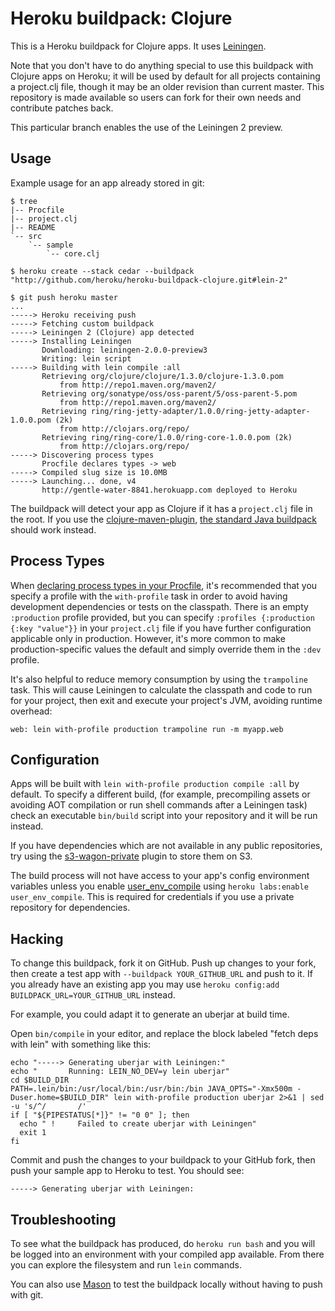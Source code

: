 # Heroku buildpack: Clojure

This is a Heroku buildpack for Clojure apps. It uses
[Leiningen](http://leiningen.org).

Note that you don't have to do anything special to use this buildpack
with Clojure apps on Heroku; it will be used by default for all
projects containing a project.clj file, though it may be an older
revision than current master. This repository is made available so
users can fork for their own needs and contribute patches back.

This particular branch enables the use of the Leiningen 2 preview.

## Usage

Example usage for an app already stored in git:

    $ tree
    |-- Procfile
    |-- project.clj
    |-- README
    `-- src
        `-- sample
            `-- core.clj

    $ heroku create --stack cedar --buildpack "http://github.com/heroku/heroku-buildpack-clojure.git#lein-2"

    $ git push heroku master
    ...
    -----> Heroku receiving push
    -----> Fetching custom buildpack
    -----> Leiningen 2 (Clojure) app detected
    -----> Installing Leiningen
           Downloading: leiningen-2.0.0-preview3
           Writing: lein script
    -----> Building with lein compile :all
           Retrieving org/clojure/clojure/1.3.0/clojure-1.3.0.pom 
               from http://repo1.maven.org/maven2/
           Retrieving org/sonatype/oss/oss-parent/5/oss-parent-5.pom 
               from http://repo1.maven.org/maven2/
           Retrieving ring/ring-jetty-adapter/1.0.0/ring-jetty-adapter-1.0.0.pom (2k)
               from http://clojars.org/repo/
           Retrieving ring/ring-core/1.0.0/ring-core-1.0.0.pom (2k)
               from http://clojars.org/repo/
    -----> Discovering process types
           Procfile declares types -> web
    -----> Compiled slug size is 10.0MB
    -----> Launching... done, v4
           http://gentle-water-8841.herokuapp.com deployed to Heroku

The buildpack will detect your app as Clojure if it has a
`project.clj` file in the root. If you use the
[clojure-maven-plugin](https://github.com/talios/clojure-maven-plugin),
[the standard Java buildpack](http://github.com/heroku/heroku-buildpack-java)
should work instead.

## Process Types

When
[declaring process types in your Procfile](https://devcenter.heroku.com/articles/procfile),
it's recommended that you specify a profile with the `with-profile`
task in order to avoid having development dependencies or tests on the
classpath. There is an empty `:production` profile provided, but you
can specify `:profiles {:production {:key "value"}}` in your
`project.clj` file if you have further configuration applicable only
in production. However, it's more common to make production-specific
values the default and simply override them in the `:dev` profile.

It's also helpful to reduce memory consumption by using the
`trampoline` task. This will cause Leiningen to calculate the
classpath and code to run for your project, then exit and execute your
project's JVM, avoiding runtime overhead:

    web: lein with-profile production trampoline run -m myapp.web

## Configuration

Apps will be built with `lein with-profile production compile :all` by
default. To specify a different build, (for example, precompiling
assets or avoiding AOT compilation or run shell commands after a
Leiningen task) check an executable `bin/build` script into your
repository and it will be run instead.

If you have dependencies which are not available in any public
repositories, try using the
[s3-wagon-private](https://github.com/technomancy/s3-wagon-private)
plugin to store them on S3.

The build process will not have access to your app's config
environment variables unless you enable
[user_env_compile](http://devcenter.heroku.com/articles/labs-user-env-compile)
using `heroku labs:enable user_env_compile`. This is required for
credentials if you use a private repository for dependencies.

## Hacking

To change this buildpack, fork it on GitHub. Push up changes to your
fork, then create a test app with `--buildpack YOUR_GITHUB_URL` and
push to it. If you already have an existing app you may use
`heroku config:add BUILDPACK_URL=YOUR_GITHUB_URL` instead.

For example, you could adapt it to generate an uberjar at build time.

Open `bin/compile` in your editor, and replace the block labeled
"fetch deps with lein" with something like this:

    echo "-----> Generating uberjar with Leiningen:"
    echo "       Running: LEIN_NO_DEV=y lein uberjar"
    cd $BUILD_DIR
    PATH=.lein/bin:/usr/local/bin:/usr/bin:/bin JAVA_OPTS="-Xmx500m -Duser.home=$BUILD_DIR" lein with-profile production uberjar 2>&1 | sed -u 's/^/       /'
    if [ "${PIPESTATUS[*]}" != "0 0" ]; then
      echo " !     Failed to create uberjar with Leiningen"
      exit 1
    fi

Commit and push the changes to your buildpack to your GitHub fork,
then push your sample app to Heroku to test. You should see:

    -----> Generating uberjar with Leiningen:

## Troubleshooting

To see what the buildpack has produced, do `heroku run bash` and you
will be logged into an environment with your compiled app available.
From there you can explore the filesystem and run `lein` commands.

You can also use [Mason](https://github.com/ddollar/mason) to test the
buildpack locally without having to push with git.
